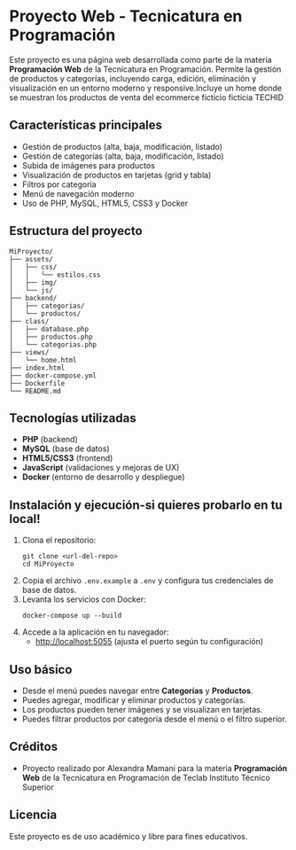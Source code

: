 # Proyecto Web - Tecnicatura en Programación

Este proyecto es una página web desarrollada como parte de la materia **Programación Web** de la Tecnicatura en Programación. Permite la gestión de productos y categorías, incluyendo carga, edición, eliminación y visualización en un entorno moderno y responsive.Incluye un home donde se muestran los productos de venta del ecommerce ficticio ficticia TECHID

## Características principales
- Gestión de productos (alta, baja, modificación, listado)
- Gestión de categorías (alta, baja, modificación, listado)
- Subida de imágenes para productos
- Visualización de productos en tarjetas (grid y tabla)
- Filtros por categoría
- Menú de navegación moderno
- Uso de PHP, MySQL, HTML5, CSS3 y Docker

## Estructura del proyecto
```
MiProyecto/
├── assets/
│   ├── css/
│   │   └── estilos.css
│   ├── img/
│   └── js/
├── backend/
│   ├── categorias/
│   └── productos/
├── class/
│   ├── database.php
│   ├── productos.php
│   └── categorias.php
├── views/
│   └── home.html
├── index.html
├── docker-compose.yml
├── Dockerfile
└── README.md
```

## Tecnologías utilizadas
- **PHP** (backend)
- **MySQL** (base de datos)
- **HTML5/CSS3** (frontend)
- **JavaScript** (validaciones y mejoras de UX)
- **Docker** (entorno de desarrollo y despliegue)

## Instalación y ejecución-si quieres probarlo en tu local!
1. Clona el repositorio:
   ```
   git clone <url-del-repo>
   cd MiProyecto
   ```
2. Copia el archivo `.env.example` a `.env` y configura tus credenciales de base de datos.
3. Levanta los servicios con Docker:
   ```
   docker-compose up --build
   ```
4. Accede a la aplicación en tu navegador:
   - [http://localhost:5055](http://localhost:5055) (ajusta el puerto según tu configuración)

## Uso básico
- Desde el menú puedes navegar entre **Categorías** y **Productos**.
- Puedes agregar, modificar y eliminar productos y categorías.
- Los productos pueden tener imágenes y se visualizan en tarjetas.
- Puedes filtrar productos por categoría desde el menú o el filtro superior.

## Créditos
- Proyecto realizado por Alexandra Mamani para la materia **Programación Web** de la Tecnicatura en Programación de Teclab Instituto Técnico Superior

## Licencia
Este proyecto es de uso académico y libre para fines educativos.
